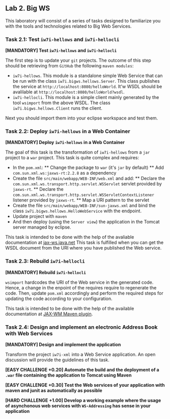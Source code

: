 ## Lab 2. Big WS

This laboratory will consist of a series of tasks designed to familiarize you with the tools and
technologies related to Big Web Services.

### Task 2.1: Test `iw7i-hellows` and `iw7i-hellocli`

**[MANDATORY] Test `iw7i-hellows` and `iw7i-hellocli`** 

The first step is to update your `git` projects. The outcome of this step should be retrieving
from `GitHub` the following `maven modules`:
* `iw7i-hellows`. This module is a standalone simple Web Service that can be run with the class
`iw7i.bigws.hellows.Server`. This class publishes the service at `http://localhost:8080/helloWorld`.
It'w WSDL should be avalilable at `http://localhost:8080/helloWorld?wsdl`.
* `iw7i-hellocli`. This module is a simple client mainly generated by the tool `wsimport` from the above WSDL. The class
`iw7i.bigws.hellows.Client` runs the client.

Next you should import them into your eclipse workspace and test them.

### Task 2.2: Deploy `iw7i-hellows` in a Web Container

**[MANDATORY] Deploy `iw7i-hellows` in a Web Container** 

The goal of this task is the transformation of `iw7i-hellows` from a `jar` project to a `war` project.
This task is quite complex and requires:
* In the `pom.xml`:
** Change the package to `war` (it's `jar` by default)
** Add `com.sun.xml.ws:jaxws-rt:2.2.8` as a dependency
* Create the file `src/main/webapp/WEB-INF/web.xml` and add:
** Declare the `com.sun.xml.ws.transport.http.servlet.WSServlet` servlet provided by `jaxws-rt`.
** Declare the `com.sun.xml.ws.transport.http.servlet.WSServletContextListener` listener provided by `jaxws-rt`.
** Map a URI pattern to the servlet
* Create the file `src/main/webapp/WEB-INF/sun-jaxws.xml` and bind the 
class `iw7i.bigws.hellows.HelloWebService` with the endpoint.
* Update project with `maven`
* And then deploy (using the `Server view`) the application in the Tomcat server managed by eclipse.

This task is intended to be done with the help of the avaliable documentation at [jax-ws.java.net](https://jax-ws.java.net/2.2.8/docs/ch03.html#users-guide-war-file-packaging)
This task is fulfilled when you can get the WSDL document from the URI where you have published the Web service.

### Task 2.3: Rebuild `iw7i-hellocli`

**[MANDATORY] Rebuild `iw7i-hellocli`**

`wsimport` hardcodes the URI of the Web service in the generated code. Hence, a change in the enpoint of
the requires require to regenerate the code. Then, update `pom.xml` accordingly and perform the required 
steps for updating the code according to your configuration.

This task is intended to be done with the help of the available documentation at [JAX-WM Maven plugin](jax-ws-commons.java.net).

### Task 2.4: Design and implement an electronic Address Book with Web Services

**[MANDATORY]  Design and implement the application**

Transform the project `iw7i-xml` into a Web Service application. An open discussion will provide the
guidelines of this task. 

**[EASY CHALLENGE +0.20] Automate the build and the deployment of a `.war` file  containing the application to Tomcat using Maven**

**[EASY CHALLENGE +0.30] Test the Web services of your application with maven and junit as automatically as possible**

**[HARD CHALLENGE +1.00] Develop a working example where the usage of asynchonous web services with `WS-Addressing` has sense in your application**
